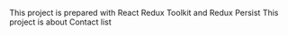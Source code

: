 This project is prepared with React Redux Toolkit and Redux Persist
This project is about Contact list
